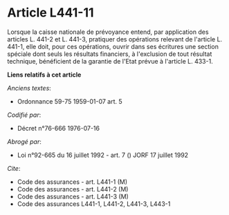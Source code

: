 # Article L441-11

Lorsque la caisse nationale de prévoyance entend, par application des articles L. 441-2 et L. 441-3, pratiquer des opérations
relevant de l'article L. 441-1, elle doit, pour ces opérations, ouvrir dans ses écritures une section spéciale dont seuls les
résultats financiers, à l'exclusion de tout résultat technique, bénéficient de la garantie de l'Etat prévue à l'article L.
433-1.

**Liens relatifs à cet article**

_Anciens textes_:

  - Ordonnance 59-75 1959-01-07 art. 5

_Codifié par_:

  - Décret n°76-666 1976-07-16

_Abrogé par_:

  - Loi n°92-665 du 16 juillet 1992 - art. 7 () JORF 17 juillet 1992

_Cite_:

  - Code des assurances - art. L441-1 (M)
  - Code des assurances - art. L441-2 (M)
  - Code des assurances - art. L441-3 (M)
  - Code des assurances L441-1, L441-2, L441-3, L443-1
